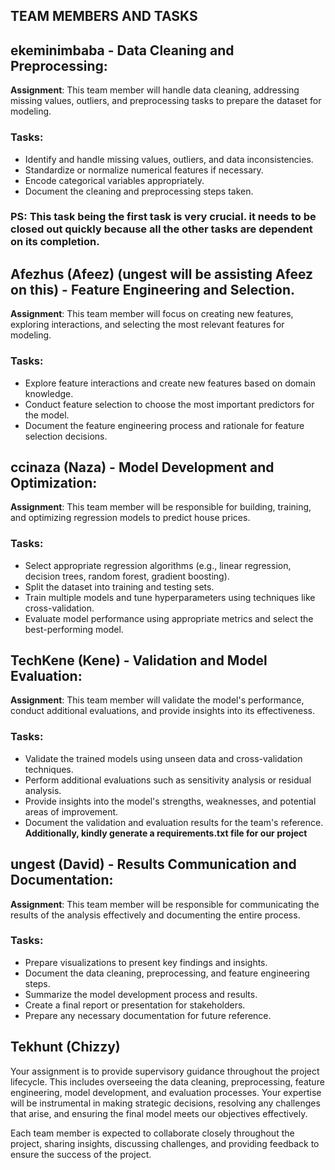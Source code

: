## TEAM MEMBERS AND TASKS

## ekeminimbaba - Data Cleaning and Preprocessing:

**Assignment**: This team member will handle data cleaning, addressing missing values, outliers, and preprocessing tasks to prepare the dataset for modeling.

### Tasks:
- Identify and handle missing values, outliers, and data inconsistencies.
- Standardize or normalize numerical features if necessary.
- Encode categorical variables appropriately.
- Document the cleaning and preprocessing steps taken.
### PS: This task being the first task is very crucial. it needs to be closed out quickly because all the other tasks are dependent on its completion.

## Afezhus (Afeez) (ungest will be assisting Afeez on this) - Feature Engineering and Selection.

**Assignment**: This team member will focus on creating new features, exploring interactions, and selecting the most relevant features for modeling.

### Tasks:
- Explore feature interactions and create new features based on domain knowledge.
- Conduct feature selection to choose the most important predictors for the model.
- Document the feature engineering process and rationale for feature selection decisions.


## ccinaza (Naza) - Model Development and Optimization:

**Assignment**: This team member will be responsible for building, training, and optimizing regression models to predict house prices.

### Tasks:
- Select appropriate regression algorithms (e.g., linear regression, decision trees, random forest, gradient boosting).
- Split the dataset into training and testing sets.
- Train multiple models and tune hyperparameters using techniques like cross-validation.
- Evaluate model performance using appropriate metrics and select the best-performing model.


## TechKene (Kene) - Validation and Model Evaluation:

**Assignment**: This team member will validate the model's performance, conduct additional evaluations, and provide insights into its effectiveness.

### Tasks:
- Validate the trained models using unseen data and cross-validation techniques.
- Perform additional evaluations such as sensitivity analysis or residual analysis.
- Provide insights into the model's strengths, weaknesses, and potential areas of improvement.
- Document the validation and evaluation results for the team's reference.
**Additionally, kindly generate a requirements.txt file for our project**

## ungest (David) - Results Communication and Documentation:

**Assignment**: This team member will be responsible for communicating the results of the analysis effectively and documenting the entire process.

### Tasks:
- Prepare visualizations to present key findings and insights.
- Document the data cleaning, preprocessing, and feature engineering steps.
- Summarize the model development process and results.
- Create a final report or presentation for stakeholders.
- Prepare any necessary documentation for future reference.

## Tekhunt (Chizzy) 
Your assignment is to provide supervisory guidance throughout the project lifecycle. This includes overseeing the data cleaning, preprocessing, feature engineering, model development, and evaluation processes. Your expertise will be instrumental in making strategic decisions, resolving any challenges that arise, and ensuring the final model meets our objectives effectively. 

Each team member is expected to collaborate closely throughout the project, sharing insights, discussing challenges, and providing feedback to ensure the success of the project.

